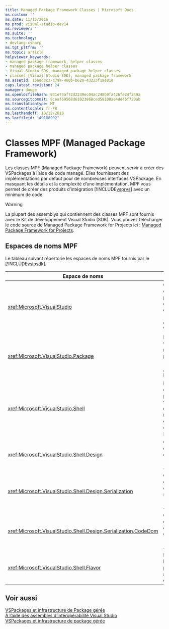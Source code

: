 ```yaml
---
title: Managed Package Framework Classes | Microsoft Docs
ms.custom: ''
ms.date: 11/15/2016
ms.prod: visual-studio-dev14
ms.reviewer: ''
ms.suite: ''
ms.technology:
- devlang-csharp
ms.tgt_pltfrm: ''
ms.topic: article
helpviewer_keywords:
- managed package framework, helper classes
- managed package helper classes
- Visual Studio SDK, managed package helper classes
- classes [Visual Studio SDK], managed package framework
ms.assetid: 15aedcc3-c79a-460b-b620-43223f1ae81e
caps.latest.revision: 24
manager: douge
ms.openlocfilehash: 931e73af72d2239ec04ac248b9fa426fe24f249a
ms.sourcegitcommit: 9ceaf69568d61023868ced59108ae4dd46f720ab
ms.translationtype: MT
ms.contentlocale: fr-FR
ms.lasthandoff: 10/12/2018
ms.locfileid: "49188992"
---
```

# <a name="managed-package-framework-classes"></a>Classes MPF (Managed Package Framework)
Les classes MPF (Managed Package Framework) peuvent servir à créer des VSPackages à l’aide de code managé. Elles fournissent des implémentations par défaut pour de nombreuses interfaces VSPackage. En masquant les détails et la complexité d’une implémentation, MPF vous permet de créer des produits d’intégration [!INCLUDE[vsprvs](../includes/vsprvs-md.md)] avec un minimum de code.  
  
> [!WARNING]
>  La plupart des assemblys qui contiennent des classes MPF sont fournis avec le Kit de développement Visual Studio (SDK). Vous pouvez télécharger le code source de Managed Package Framework for Projects ici : [Managed Package Framework for Projects](http://mpfproj11.codeplex.com/).  
  
## <a name="mpf-namespaces"></a>Espaces de noms MPF  
 Le tableau suivant répertorie les espaces de noms MPF fournis par le [!INCLUDE[vsipsdk](../includes/vsipsdk-md.md)].  
  
|Espace de noms|Sommaire|  
|----------------|--------------|  
|<xref:Microsoft.VisualStudio>|Contient des classes utiles pour la gestion des erreurs COM, des constantes [!INCLUDE[vsprvs](../includes/vsprvs-md.md)] et des fenêtres Win32.|  
|<xref:Microsoft.VisualStudio.Package>|Inclut les wrappers de code managé pour les projets [!INCLUDE[vsprvs](../includes/vsprvs-md.md)] , les éditeurs et MSBuild.|  
|<xref:Microsoft.VisualStudio.Shell>|Inclut les classes de base MPF à partir desquelles vous pouvez dériver une implémentation de nombreux objets Visual Studio courants.|  
|<xref:Microsoft.VisualStudio.Shell.Design>|Contient des extensions de concepteur [!INCLUDE[vsprvs](../includes/vsprvs-md.md)] .|  
|<xref:Microsoft.VisualStudio.Shell.Design.Serialization>|Contient des extensions de concepteur de sérialisation [!INCLUDE[vsprvs](../includes/vsprvs-md.md)] .|  
|<xref:Microsoft.VisualStudio.Shell.Design.Serialization.CodeDom>|Contient des extensions de concepteur CodeDom [!INCLUDE[vsprvs](../includes/vsprvs-md.md)] .|  
|<xref:Microsoft.VisualStudio.Shell.Flavor>|Prend en charge les sous-types de projet (également appelés « configurations »).|  
  
## <a name="see-also"></a>Voir aussi  
 [VSPackages et infrastructure de Package gérée](../misc/vspackages-and-the-managed-package-framework.md)   
 [À l’aide des assemblys d’interopérabilité Visual Studio](../extensibility/internals/using-visual-studio-interop-assemblies.md)   
 [VSPackages et infrastructure de package gérée](../misc/vspackages-and-the-managed-package-framework.md)